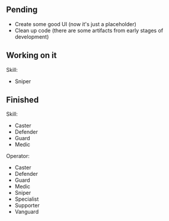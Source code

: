 ## Pending
- Create some good UI (now it's just a placeholder)
- Clean up code (there are some artifacts from early stages of development)

## Working on it
Skill:
- Sniper

## Finished
Skill:
- Caster
- Defender
- Guard
- Medic

Operator:
- Caster
- Defender
- Guard
- Medic
- Sniper
- Specialist
- Supporter
- Vanguard
